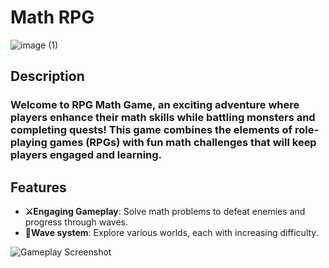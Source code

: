# Math RPG
![image (1)](https://github.com/user-attachments/assets/84255752-007a-4335-a650-64601b110fe1)

## Description

<h3>Welcome to RPG Math Game, an exciting adventure where players enhance their math skills while battling monsters and completing quests! This game combines the elements of role-playing games (RPGs) with fun math challenges that will keep players engaged and learning. </h3>

## Features

- **⚔Engaging Gameplay**: Solve math problems to defeat enemies and progress through waves.
- **🌊Wave system**: Explore various worlds, each with increasing difficulty.

![Gameplay Screenshot](https://via.placeholder.com/600x300) 

